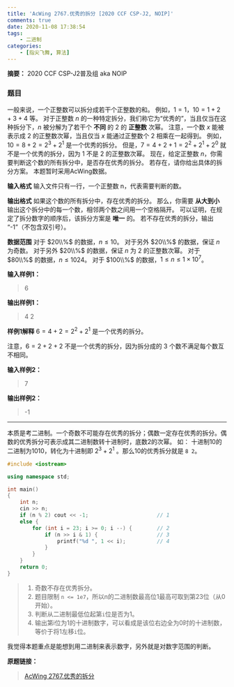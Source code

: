 ```yaml
---
title: 'AcWing 2767.优秀的拆分 [2020 CCF CSP-J2, NOIP]'
comments: true
date: 2020-11-08 17:38:54
tags:
    - 二进制
categories:
    - [指尖飞舞, 算法]
---
```

__摘要：__
2020 CCF CSP-J2普及组 aka NOIP
<!--more-->
### 题目
一般来说，一个正整数可以拆分成若干个正整数的和。
例如，$1=1$，$10=1+2+3+4$ 等。
对于正整数 $n$ 的一种特定拆分，我们称它为“优秀的”，当且仅当在这种拆分下，$n$ 被分解为了若干个 __不同__ 的 $2$ 的 __正整数__ 次幂。
注意，一个数 $x$ 能被表示成 $2$ 的正整数次幂，当且仅当 $x$ 能通过正整数个 $2$ 相乘在一起得到。
例如，$10=8+2=2^3+2^1$ 是一个优秀的拆分。
但是，$7=4+2+1=2^2+2^1+2^0$ 就不是一个优秀的拆分，因为 $1$ 不是 $2$ 的正整数次幂。
现在，给定正整数 $n$，你需要判断这个数的所有拆分中，是否存在优秀的拆分。
若存在，请你给出具体的拆分方案。
本题暂时采用AcWing数据。

__输入格式__
输入文件只有一行，一个正整数 n，代表需要判断的数。

__输出格式__
如果这个数的所有拆分中，存在优秀的拆分。
那么，你需要 __从大到小__ 输出这个拆分中的每一个数，相邻两个数之间用一个空格隔开。
可以证明，在规定了拆分数字的顺序后，该拆分方案是 __唯一__ 的。
若不存在优秀的拆分，输出 “-1”（不包含双引号）。

__数据范围__
对于 $20\\%$ 的数据，$n≤10$。 
对于另外 $20\\%$ 的数据，保证 $n$ 为奇数。 
对于另外 $20\\%$ 的数据，保证 $n$ 为 $2$ 的正整数次幂。 
对于 $80\\%$ 的数据，$n≤1024$。 
对于 $100\\%$ 的数据，$1≤n≤1×10^7$。

__输入样例1：__
> 6

__输出样例1：__
> 4 2

__样例1解释__
$6=4+2=2^2+2^1$ 是一个优秀的拆分。

注意，$6=2+2+2$ 不是一个优秀的拆分，因为拆分成的 $3$ 个数不满足每个数互不相同。

__输入样例2：__
> 7

__输出样例2：__
> -1
___
本质是考二进制。一个奇数不可能存在优秀的拆分；偶数一定存在优秀的拆分。偶数的优秀拆分可表示成其二进制数转十进制时，底数2的次幂。
如：
十进制10的二进制为1010，转化为十进制即 $2^3 + 2^1$ 。那么10的优秀拆分就是 `8 2`。
```C++
#include <iostream>

using namespace std;

int main()
{
    int n;
    cin >> n;
    if (n % 2) cout << -1;                      // 1
    else {
        for (int i = 23; i >= 0; i --) {        // 2
            if (n >> i & 1) {                   // 3
                printf("%d ", 1 << i);          // 4
            }
        }
    }
    return 0;
}
```
> 1. 奇数不存在优秀拆分。
> 2. 题目限制 `n <= 1e7`，所以n的二进制数最高位1最高可取到第23位（从0开始）。
> 3. 判断从二进制最低位起第`i`位是否为1。
> 4. 输出第i位为1的十进制数字，可以看成是该位右边全为0时的十进制数，等价于将1左移`i`位。

我觉得本题重点是能想到用二进制来表示数字，另外就是对数字范围的判断。

__原题链接：__
> [AcWing 2767.优秀的拆分](https://www.acwing.com/problem/content/2769/)
